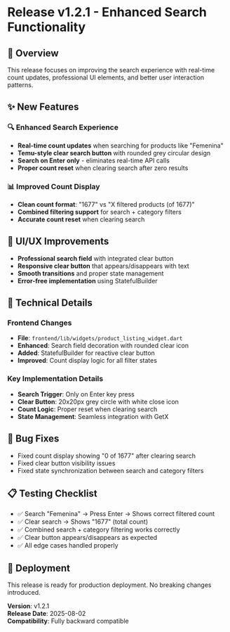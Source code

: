 # Release v1.2.1 - Enhanced Search Functionality

## 🎯 Overview
This release focuses on improving the search experience with real-time count updates, professional UI elements, and better user interaction patterns.

## ✨ New Features

### 🔍 Enhanced Search Experience
- **Real-time count updates** when searching for products like "Femenina"
- **Temu-style clear search button** with rounded grey circular design
- **Search on Enter only** - eliminates real-time API calls
- **Proper count reset** when clearing search after zero results

### 📊 Improved Count Display
- **Clean count format**: "1677" vs "X filtered products (of 1677)"
- **Combined filtering support** for search + category filters
- **Accurate count reset** when clearing search

## 🎨 UI/UX Improvements
- **Professional search field** with integrated clear button
- **Responsive clear button** that appears/disappears with text
- **Smooth transitions** and proper state management
- **Error-free implementation** using StatefulBuilder

## 🔧 Technical Details

### Frontend Changes
- **File**: `frontend/lib/widgets/product_listing_widget.dart`
- **Enhanced**: Search field decoration with rounded clear icon
- **Added**: StatefulBuilder for reactive clear button
- **Improved**: Count display logic for all filter states

### Key Implementation Details
- **Search Trigger**: Only on Enter key press
- **Clear Button**: 20x20px grey circle with white close icon
- **Count Logic**: Proper reset when clearing search
- **State Management**: Seamless integration with GetX

## 🐛 Bug Fixes
- Fixed count display showing "0 of 1677" after clearing search
- Fixed clear button visibility issues
- Fixed state synchronization between search and category filters

## 📋 Testing Checklist
- ✅ Search "Femenina" → Press Enter → Shows correct filtered count
- ✅ Clear search → Shows "1677" (total count)
- ✅ Combined search + category filtering works correctly
- ✅ Clear button appears/disappears as expected
- ✅ All edge cases handled properly

## 🚀 Deployment
This release is ready for production deployment. No breaking changes introduced.

**Version**: v1.2.1  
**Release Date**: 2025-08-02  
**Compatibility**: Fully backward compatible